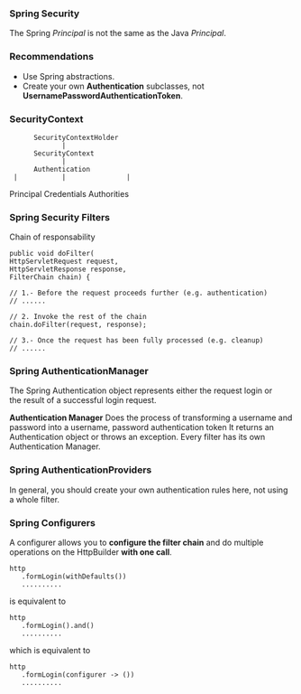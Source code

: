 ### Spring Security

The Spring *Principal* is not the same as the Java *Principal*.

### Recommendations

- Use Spring abstractions.
- Create your own **Authentication** subclasses, not **UsernamePasswordAuthenticationToken**.

### SecurityContext

          SecurityContextHolder
                 |
          SecurityContext
                 |
          Authentication
     |           |               |
Principal    Credentials    Authorities

### Spring Security Filters

Chain of responsability

```
public void doFilter(
HttpServletRequest request,
HttpServletResponse response,
FilterChain chain) {

// 1.- Before the request proceeds further (e.g. authentication)
// ......

// 2. Invoke the rest of the chain
chain.doFilter(request, response);

// 3.- Once the request has been fully processed (e.g. cleanup)
// ......
``` 

### Spring AuthenticationManager

The Spring Authentication object represents either 
the request login    or  
the result of a successful login request.

**Authentication Manager**
Does the process of transforming a username and password into a username, password authentication token 
It returns an Authentication object or throws an exception.
Every filter has its own Authentication Manager. 

### Spring AuthenticationProviders

In general, you should create your own authentication rules here, not using a whole filter.

### Spring Configurers

A configurer allows you to **configure the filter chain** and do multiple operations on the HttpBuilder 
**with one call**.

```
http
   .formLogin(withDefaults())
   ..........
```

is equivalent to

```
http
   .formLogin().and()
   ..........
```

which is equivalent to

```
http
   .formLogin(configurer -> ())
   ..........
```
